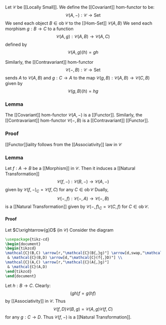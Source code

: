 Let $\mathcal{C}$ be [[Locally Small]].
We define the [[Covariant]] hom-functor to be:
$$
\mathcal{C}(A,-):\mathcal{C}\to \mathrm{Set}
$$
We send each object $B\in\operatorname{ob}\mathcal{C}$ to the [[Hom-Set]] $\mathcal{C}(A,B)$
We send each morphism $g:B\to C$ to a function
$$
\mathcal{C}(A,g):\mathcal{C}(A,B) \to \mathcal{C}(A,C)
$$
defined by 
$$
\mathcal{C}(A,g)(h)=gh
$$

Similarly, the [[Contravariant]] hom-functor 
$$
\mathcal{C}(-,B):\mathcal{C}\to \mathrm{Set}
$$
sends $A$ to $\mathcal{C}(A,B)$ 
and $g:C\to A$ to the map $\mathcal{C}(g,B):\mathcal{C}(A,B)\to \mathcal{C}(C,B)$
given by
$$
\mathcal{C}(g,B)(h) = hg
$$
### Lemma
The [[Covariant]] hom-functor $\mathcal{C}(A,-)$ is a [[Functor]].
Similarly, the [[Contravariant]] hom-functor $\mathcal{C}(-,B)$ is a [[Contravariant]] [[Functor]].
### Proof
[[Functor]]iality follows from the [[Associativity]] law in $\mathcal{C}$
### Lemma
Let $f:A\to B$ be a [[Morphism]] in $\mathcal{C}$.
Then it induces a [[Natural Transformation]]
$$
\mathcal{C}(f,-):\mathcal{C}(B,-)\to \mathcal{C}(A,-)
$$
given by $\mathcal{C}(f,-)_{C}=\mathcal{C}(f,C)$ for any $C\in \operatorname{ob}\mathcal{C}$
Dually, 
$$
\mathcal{C}(-,f):\mathcal{C}(-,A) \to \mathcal{C}(-,B)
$$
is a [[Natural Transformation]] given by $\mathcal{C}(-,f)_{C}=\mathcal{C}(C,f)$ for $C\in \operatorname{ob}\mathcal{C}$.
#### Proof
Let $C\xrightarrow{g}D$ (in $\mathcal{C}$)
Consider the diagram
```tikz
\usepackage{tikz-cd}
\begin{document}
\begin{tikzcd}
\mathcal{C}(B,C) \arrow[r,"\mathcal{C}(B{,}g)"] \arrow[d,swap,"\mathcal{C}(f{,}C)"]
 & \mathcal{C}(B,D) \arrow[d,"\mathcal{C}(f{,}D)"] \\
\mathcal{C}(A,C) \arrow[r,"\mathcal{C}(A{,}g)"]
 & \mathcal{C}(A,D)
\end{tikzcd}
\end{document}
```
Let $h:B\to C$.
Clearly:
$$
(gh)f=g(hf)
$$
by [[Associativity]] in $\mathcal{C}$.
Thus
$$
\mathcal{C}(f,D) \mathcal{C}(B,g) = \mathcal{C}(A,g)\mathcal{C}(f,C)
$$
for any $g:C\to D$.
Thus $\mathcal{C}(f,-)$ is a [[Natural Transformation]].

